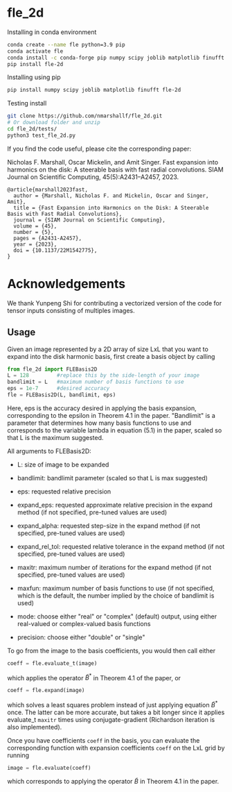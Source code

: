 # fle_2d

Installing in conda environment

```bash
conda create --name fle python=3.9 pip
conda activate fle
conda install -c conda-forge pip numpy scipy joblib matplotlib finufft
pip install fle-2d
```

Installing using pip

```bash
pip install numpy scipy joblib matplotlib finufft fle-2d
```

Testing install

```bash
git clone https://github.com/nmarshallf/fle_2d.git
# Or download folder and unzip
cd fle_2d/tests/
python3 test_fle_2d.py 
```

If you find the code useful, please cite the corresponding paper:

Nicholas F. Marshall, Oscar Mickelin, and Amit Singer. Fast expansion into harmonics on the disk: A steerable basis with fast radial convolutions. SIAM Journal on Scientific Computing, 45(5):A2431–A2457, 2023.

```text
@article{marshall2023fast,
  author = {Marshall, Nicholas F. and Mickelin, Oscar and Singer, Amit},
  title = {Fast Expansion into Harmonics on the Disk: A Steerable Basis with Fast Radial Convolutions},
  journal = {SIAM Journal on Scientific Computing},
  volume = {45},
  number = {5},
  pages = {A2431-A2457},
  year = {2023},
  doi = {10.1137/22M1542775},
}
```

# Acknowledgements
We thank Yunpeng Shi for contributing a vectorized version of the code for tensor inputs consisting of multiples images.


## Usage

Given an image represented by a 2D array of size LxL that you want to expand into the disk harmonic basis, first create a basis object by calling
```python
from fle_2d import FLEBasis2D
L = 128         #replace this by the side-length of your image
bandlimit = L   #maximum number of basis functions to use
eps = 1e-7      #desired accuracy
fle = FLEBasis2D(L, bandlimit, eps)
```
Here, eps is the accuracy desired in applying the basis expansion, corresponding to the epsilon in Theorem 4.1 in the paper. "Bandlimit" is a parameter that determines how many basis functions to use and corresponds to the variable lambda in equation (5.1) in the paper, scaled so that L is the maximum suggested.

All arguments to FLEBasis2D:

- L:    size of image to be expanded

- bandlimit:    bandlimit parameter (scaled so that L is max suggested)

- eps:     requested relative precision

- expand_eps:      requested approximate relative precision in the expand method (if not specified, pre-tuned values are used)
- expand_alpha:    requested step-size in the expand method (if not specified, pre-tuned values are used)
- expand_rel_tol:  requested relative tolerance in the expand method (if not specified, pre-tuned values are used)

- maxitr:      maximum number of iterations for the expand method (if not specified, pre-tuned values are used)

- maxfun:      maximum number of basis functions to use (if not specified, which is the default, the number implied by the choice of bandlimit is used)


- mode:       choose either "real" or "complex" (default) output, using either real-valued or complex-valued basis functions

- precision:   choose either "double" or "single"
    
To go from the image to the basis coefficients, you would then call either

```python
coeff = fle.evaluate_t(image)
```

which applies the operator $\tilde{B}^*$ in Theorem 4.1 of the paper, or 

```python
coeff = fle.expand(image)
```
which solves a least squares problem instead of just applying equation $\tilde{B}^*$ once. The latter can be more accurate, but takes a bit longer since it applies evaluate_t ```maxitr``` times using conjugate-gradient (Richardson iteration is also implemented).

Once you have coefficients ```coeff``` in the basis, you can evaluate the corresponding function with expansion coefficients ```coeff``` on the LxL grid by running

```python
image = fle.evaluate(coeff)
```

which corresponds to applying the operator $\tilde{B}$ in Theorem 4.1 in the paper.
